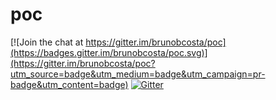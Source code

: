 # poc

[![Join the chat at https://gitter.im/brunobcosta/poc](https://badges.gitter.im/brunobcosta/poc.svg)](https://gitter.im/brunobcosta/poc?utm_source=badge&utm_medium=badge&utm_campaign=pr-badge&utm_content=badge)
[![Gitter](https://badges.gitter.im/brunobcosta/poc.svg)](https://gitter.im/brunobcosta/poc?utm_source=badge&utm_medium=badge&utm_campaign=pr-badge)
